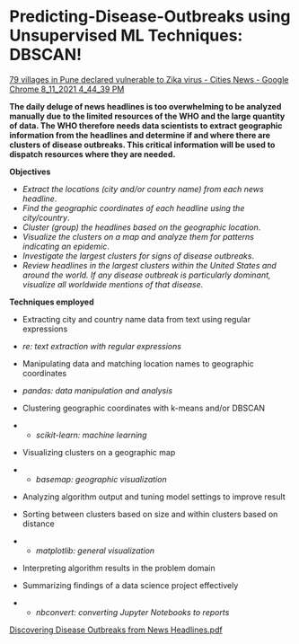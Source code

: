 
# Predicting-Disease-Outbreaks using Unsupervised ML Techniques: DBSCAN!


[79 villages in Pune declared vulnerable to Zika virus - Cities News - Google Chrome 8_11_2021 4_44_39 PM](https://user-images.githubusercontent.com/54360488/129195846-d2cffd16-2f3e-46b1-8dfd-c0db3fd1a431.png)

__The daily deluge of news headlines is too overwhelming to be analyzed manually due to the limited resources of the WHO and the large quantity of data. The WHO therefore needs data scientists to extract geographic information from the headlines and determine if and where there are clusters of disease outbreaks. This critical information will be used to dispatch resources where they are needed.__

__Objectives__

* *Extract the locations (city and/or country name) from each news headline*.
* *Find the geographic coordinates of each headline using the city/country*.
* *Cluster (group) the headlines based on the geographic location*.
* *Visualize the clusters on a map and analyze them for patterns indicating an epidemic*.
* *Investigate the largest clusters for signs of disease outbreaks*.
* *Review headlines in the largest clusters within the United States and around the world. If any disease outbreak is particularly dominant, visualize all worldwide mentions of that disease.*


**Techniques employed**


* Extracting city and country name data from text using regular expressions  
 * *re: text extraction with regular expressions* 

* Manipulating data and matching location names to geographic coordinates  
* *pandas: data manipulation and analysis*

* Clustering geographic coordinates with k-means and/or DBSCAN  
* * *scikit-learn: machine learning*

* Visualizing clusters on a geographic map  
* * *basemap: geographic visualization*

* Analyzing algorithm output and tuning model settings to improve result

* Sorting between clusters based on size and within clusters based on distance  
* * *matplotlib: general visualization*

* Interpreting algorithm results in the problem domain

* Summarizing findings of a data science project effectively  
* * *nbconvert: converting Jupyter Notebooks to reports*


[Discovering Disease Outbreaks from News Headlines.pdf](https://github.com/ItsQuantumC/Predicting-Disease-Outbreaks/files/6973836/Discovering.Disease.Outbreaks.from.News.Headlines.pdf)

